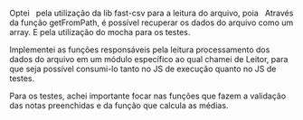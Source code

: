 Optei   pela utilização da lib fast-csv para a leitura do arquivo, poia
  Através da função getFromPath, é possível recuperar os dados do arquivo como um array. E pela utilização do mocha para os testes. 
  
Implementei as funções responsáveis pela leitura processamento dos dados do arquivo em um módulo específico ao qual chamei de Leitor, para que seja possível consumi-lo tanto no JS de execução quanto no JS de testes. 
  
Para os testes, achei importante focar nas funções que fazem a validação das notas preenchidas e da função que calcula as médias. 
